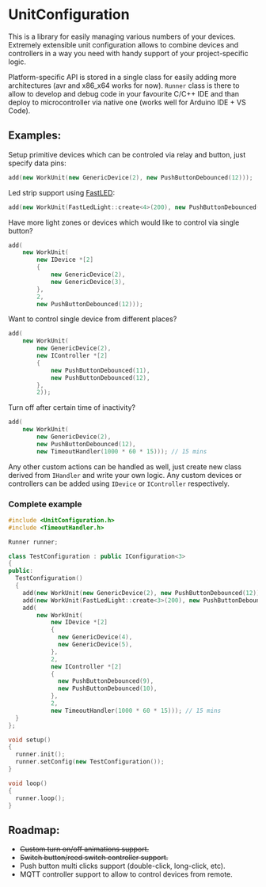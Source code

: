 # UnitConfiguration
This is a library for easily managing various numbers of your devices. Extremely extensible unit configuration allows to combine devices and controllers in a way you need with handy support of your project-specific logic.

Platform-specific API is stored in a single class for easily adding more architectures (avr and x86_x64 works for now).
`Runner` class is there to allow to develop and debug code in your favourite C/C++ IDE and than deploy to microcontroller via native one (works well for Arduino IDE + VS Code).

## Examples:

Setup primitive devices which can be controled via relay and button, just specify data pins:

```C++
add(new WorkUnit(new GenericDevice(2), new PushButtonDebounced(12)));
```

Led strip support using [FastLED](https://github.com/FastLED/FastLED):
```C++
add(new WorkUnit(FastLedLight::create<4>(200), new PushButtonDebounced(12)));
```
Have more light zones or devices which would like to control via single button?
```C++
add(
    new WorkUnit(
        new IDevice *[2]
        {
            new GenericDevice(2),
            new GenericDevice(3),
        },
        2,
        new PushButtonDebounced(12)));
```

Want to control single device from different places?
```C++
add(
    new WorkUnit(
        new GenericDevice(2),
        new IController *[2]
        {
            new PushButtonDebounced(11),
            new PushButtonDebounced(12),
        },
        2));
```

Turn off after certain time of inactivity?
```C++
add(
    new WorkUnit(
        new GenericDevice(2),
        new PushButtonDebounced(12),
        new TimeoutHandler(1000 * 60 * 15))); // 15 mins
```

Any other custom actions can be handled as well, just create new class derived from `IHandler` and write your own logic. Any custom devices or controllers can be added using `IDevice` or `IController` respectively.

### Complete example

```C++
#include <UnitConfiguration.h>
#include <TimeoutHandler.h>

Runner runner;

class TestConfiguration : public IConfiguration<3>
{
public:
  TestConfiguration()
  {
    add(new WorkUnit(new GenericDevice(2), new PushButtonDebounced(12)));
    add(new WorkUnit(FastLedLight::create<3>(200), new PushButtonDebounced(11)));
    add(
        new WorkUnit(
            new IDevice *[2]
            {
              new GenericDevice(4),
              new GenericDevice(5),
            },
            2,
            new IController *[2]
            {
              new PushButtonDebounced(9),
              new PushButtonDebounced(10),
            },
            2,
            new TimeoutHandler(1000 * 60 * 15))); // 15 mins
  }
};

void setup()
{
  runner.init();
  runner.setConfig(new TestConfiguration());
}

void loop()
{
  runner.loop();
}
```

## Roadmap:

- ~~Custom turn on/off animations support.~~
- ~~Switch button/reed switch controller support.~~
- Push button multi clicks support (double-click, long-click, etc).
- MQTT controller support to allow to control devices from remote.
